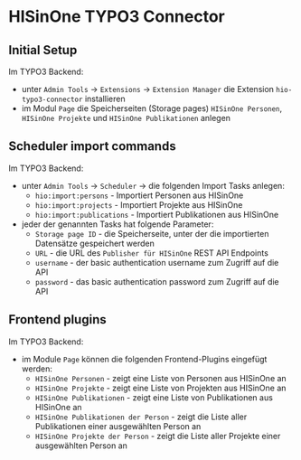 # HISinOne TYPO3 Connector

## Initial Setup

Im TYPO3 Backend:
* unter `Admin Tools` -> `Extensions` -> `Extension Manager` die Extension `hio-typo3-connector` installieren
* im Modul `Page` die Speicherseiten (Storage pages) `HISinOne Personen`, `HISinOne Projekte` und `HISinOne Publikationen` anlegen

## Scheduler import commands

Im TYPO3 Backend:
* unter `Admin Tools` -> `Scheduler` -> die folgenden Import Tasks anlegen:
  * `hio:import:persons` - Importiert Personen aus HISinOne
  * `hio:import:projects` - Importiert Projekte aus HISinOne
  * `hio:import:publications` - Importiert Publikationen aus HISinOne
* jeder der genannten Tasks hat folgende Parameter:
  * `Storage page ID` - die Speicherseite, unter der die importierten Datensätze gespeichert werden
  * `URL` - die URL des `Publisher für HISinOne` REST API Endpoints
  * `username` - der basic authentication username zum Zugriff auf die API
  * `password` - das basic authentication password zum Zugriff auf die API

## Frontend plugins

Im TYPO3 Backend:
* im Module `Page` können die folgenden Frontend-Plugins eingefügt werden:
  * `HISinOne Personen` - zeigt eine Liste von Personen aus HISinOne an
  * `HISinOne Projekte` - zeigt eine Liste von Projekten aus HISinOne an
  * `HISinOne Publikationen` - zeigt eine Liste von Publikationen aus HISinOne an
  * `HISinOne Publikationen der Person` - zeigt die Liste aller Publikationen einer ausgewählten Person an
  * `HISinOne Projekte der Person` - zeigt die Liste aller Projekte einer ausgewählten Person an
